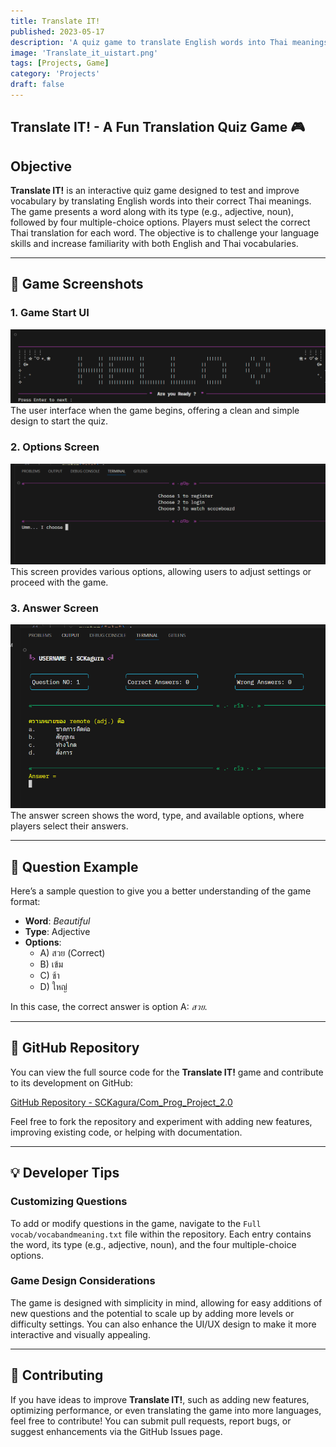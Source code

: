 ```yaml
---
title: Translate IT!
published: 2023-05-17
description: 'A quiz game to translate English words into Thai meanings.'
image: 'Translate_it_uistart.png'
tags: [Projects, Game]
category: 'Projects'
draft: false
---
```


## Translate IT! - A Fun Translation Quiz Game 🎮

## Objective

**Translate IT!** is an interactive quiz game designed to test and improve vocabulary by translating English words into their correct Thai meanings. The game presents a word along with its type (e.g., adjective, noun), followed by four multiple-choice options. Players must select the correct Thai translation for each word. The objective is to challenge your language skills and increase familiarity with both English and Thai vocabularies.

---

## 📸 Game Screenshots

### **1. Game Start UI**
![Game Start](Translate_it_uistart.png)  
The user interface when the game begins, offering a clean and simple design to start the quiz.

### **2. Options Screen**
![Options Screen](Translate_it_options.png)  
This screen provides various options, allowing users to adjust settings or proceed with the game.

### **3. Answer Screen**
![Answer Screen](Translate_it_answer.png)  
The answer screen shows the word, type, and available options, where players select their answers.

---

## 📝 Question Example

Here’s a sample question to give you a better understanding of the game format:

- **Word**: *Beautiful*  
- **Type**: Adjective  
- **Options**:  
  - A) สวย (Correct)  
  - B) เข้ม  
  - C) ช้า  
  - D) ใหญ่  

In this case, the correct answer is option A: *สวย*.

---

## 🔗 GitHub Repository

You can view the full source code for the **Translate IT!** game and contribute to its development on GitHub:

[GitHub Repository - SCKagura/Com_Prog_Project_2.0](https://github.com/SCKagura/Com_Prog_Project_2.0)

Feel free to fork the repository and experiment with adding new features, improving existing code, or helping with documentation.

---

## 💡 Developer Tips

### **Customizing Questions**
To add or modify questions in the game, navigate to the `Full vocab/vocabandmeaning.txt` file within the repository. Each entry contains the word, its type (e.g., adjective, noun), and the four multiple-choice options.

### **Game Design Considerations**
The game is designed with simplicity in mind, allowing for easy additions of new questions and the potential to scale up by adding more levels or difficulty settings. You can also enhance the UI/UX design to make it more interactive and visually appealing.

---

## 🤝 Contributing

If you have ideas to improve **Translate IT!**, such as adding new features, optimizing performance, or even translating the game into more languages, feel free to contribute! You can submit pull requests, report bugs, or suggest enhancements via the GitHub Issues page.
